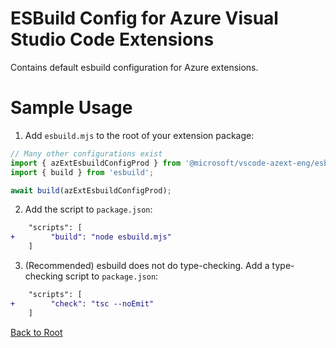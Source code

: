 # ESBuild Config for Azure Visual Studio Code Extensions

Contains default esbuild configuration for Azure extensions.

# Sample Usage

1. Add `esbuild.mjs` to the root of your extension package:
```js
// Many other configurations exist
import { azExtEsbuildConfigProd } from '@microsoft/vscode-azext-eng/esbuild';
import { build } from 'esbuild';

await build(azExtEsbuildConfigProd);
```

2. Add the script to `package.json`:
```diff
    "scripts": [
+        "build": "node esbuild.mjs"
    ]
```

3. (Recommended) esbuild does not do type-checking. Add a type-checking script to `package.json`:
```diff
    "scripts": [
+        "check": "tsc --noEmit"
    ]
```

[Back to Root](../../README.md)
